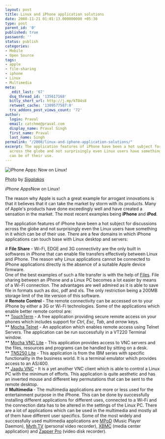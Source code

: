 ```yaml
---
layout: post
title: Linux and iPhone application solutions
date: 2008-11-21 01:01:13.000000000 +05:30
type: post
parent_id: '0'
published: true
password: ''
status: publish
categories:
- Mobile
- Open Source
tags:
- apple
- file-sharing
- iphone
- Linux
- Multimedia
meta:
  _edit_last: '67'
  dsq_thread_id: '135617168'
  bitly_short_url: http://j.mp/kTO4s8
  retweet_cache: '1309577587:0'
  trx_addons_post_views_count: '72'
author:
  login: Praval
  email: catchme@praval.com
  display_name: Praval Singh
  first_name: Praval
  last_name: Singh
permalink: "/2008/linux-and-iphone-application-solutions/"
excerpt: The application features of iPhone have been a hot subject for discussions
  across the globe and not surprisingly even Linux users have something in it which
  can be of their use.
---
```

<div class="figure"><img src="/static/2008/11/iphone-apps-on-linux.jpg" alt="iPhone Apps: Now on Linux!" />
<p class="credit"><abbr class="type" title="Photograph">Photo</abbr> by <cite><a href="http://www.flickr.com/photos/sigalakos/542155941/">Sigalakos</a></cite></p>
<p class="caption"><em class="title">iPhone Apps</em>Now on Linux!</p>
</div>

<p>The reason why Apple is such a great example for arrogant innovations is that it believes that it can take the market by storm with its products. Many of Apple's products have done exceedingly well and have created a sensation in the market. The most recent examples being <strong>iPhone</strong> and <strong>iPod</strong>.</p>
<p>The application features of iPhone have been a hot subject for discussions across the globe and not surprisingly even the Linux users have something in it which can be of their use. There are a few domains in which iPhone applications can touch base with Linux desktop and servers:</p>
<p># <strong>File Share</strong> - Wi-Fi, EDGE and 3G connectivity are the only built in softwares in iPhone that can enable file transfers effectively between Linux and iPhone. The reason why Linux applications cannot be connected to iPhone applications directly is the absence of a suitable Apple device firmware.<br />
One of the best examples of such a file transfer is with the help of <a href="http://www.olivetoast.com/Files/">Files</a>. File sharing between an iPhone and a Linux PC becomes a lot easier by means of a Wi-Fi connection. The advantages are well admired as it is able to save file in formats such as doc, pdf and xls. The only restriction being a 200MB storage limit of the lite version of this software.<br />
# <strong>Remote Control </strong> - The remote connectivity can be accessed on to your iPhone by either a 3G or Wi-Fi technologies. Some of the applications which enable better remote control are:<br />
** <a href="http://jbrink.net/touchterm/">TouchTerm</a> - A free application providing secure remote access on your phones which includes support for <em>Ctrl</em>, <em>Esc</em>, <em>Tab</em>, and <em>arrow</em> keys.<br />
**  <a href="http://www.mochasoft.dk/iphone_telnet.htm">Mocha Telnet</a> - An application which enables remote access using Telnet Servers. The application can be run successfully in a VT220 Terminal window.<br />
** <a href="http://www.mochasoft.dk/iphone_vnc.htm">Mocha VNC Lite</a> - This application provides access to VNC servers and the files, resources and programs can be handled by sitting on a desk.<br />
** <a href="http://mochasoft.dk/iphone_tn5250.htm">TN5250 Lite</a> - This application is from the IBM series with specific functionality in the business world.  It is a terminal emulator which provides access to an AS/400.<br />
** <a href="http://www.jugaari.com/">Jaadu VNC</a> - It is a yet another VNC client which is able to control a Linux PC with the minimum of efforts. This application is quite aesthetic and has an inverted mouse and different key permutations that can be sent to the remote desktop.<br />
# <strong>Multimedia </strong> - The multimedia applications are more or less used for the entertainment purpose in the iPhone. This can be done by successfully installing different applications for different uses, connected to a Wi-Fi and the connection data has to be altered in the settings of the Linux PC. There are a lot of applications which can be used in the multimedia and mostly all of them have different user specifics. Some of the most widely and successfully used multimedia applications are <a href="http://www.katoemba.net/makesnosenseatall/mpod/">MPoD</a> (Music Player Daemon), <a href="http://www.mythtv.org/">Myth TV</a> (personal video recorder), <a href="http://xbmc.org/">XBMC</a> (media center application) and  <a href="http://herzogonline.net/zapper/tiki-index.php?page=ZapperPro">Zapper Pro</a> (video disk recorder). </p>
